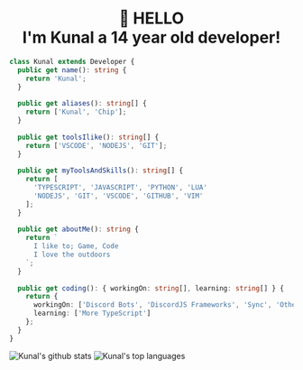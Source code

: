 <h1 align="center">
  <strong> 👋 HELLO </strong>
  <br>
  I'm Kunal a 14 year old developer!
</h1>

```ts
class Kunal extends Developer {
  public get name(): string {
    return 'Kunal';
  }
  
  public get aliases(): string[] {
    return ['Kunal', 'Chip'];
  }
  
  public get toolsIlike(): string[] {
    return ['VSCODE', 'NODEJS', 'GIT'];
  }
  
  public get myToolsAndSkills(): string[] {
    return [
      'TYPESCRIPT', 'JAVASCRIPT', 'PYTHON', 'LUA'
      'NODEJS', 'GIT', 'VSCODE', 'GITHUB', 'VIM'
    ];
  }
  
  public get aboutMe(): string {
    return `
      I like to; Game, Code
      I love the outdoors
    `;
  }
  
  public get coding(): { workingOn: string[], learning: string[] } {
    return {
      workingOn: ['Discord Bots', 'DiscordJS Frameworks', 'Sync', 'Other'],
      learning: ['More TypeScript']
    };
  }
}
```

 ![Kunal's github stats](https://github-readme-stats.vercel.app/api?username=Kunal0004&show_icons=true&theme=dark)
 ![Kunal's top languages](https://github-readme-stats.vercel.app/api/top-langs/?username=Kunal0004&theme=dark)

